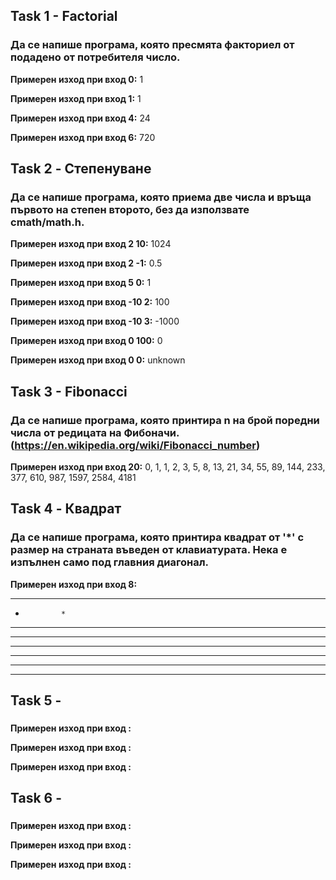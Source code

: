 ## Task 1 - Factorial
### Да се напише програма, която пресмята факториел от подадено от потребителя число.

**Примерен изход при вход 0:** 1

**Примерен изход при вход 1:** 1

**Примерен изход при вход 4:** 24

**Примерен изход при вход 6:** 720

## Task 2 - Степенуване
### Да се напише програма, която приема две числа и връща първото на степен второто, без да използвате cmath/math.h.

**Примерен изход при вход 2 10:** 1024

**Примерен изход при вход 2 -1:** 0.5 

**Примерен изход при вход 5 0:** 1

**Примерен изход при вход -10 2:** 100

**Примерен изход при вход -10 3:** -1000

**Примерен изход при вход 0 100:** 0

**Примерен изход при вход 0 0:** unknown

## Task 3 - Fibonacci
### Да се напише програма, която принтира n на брой поредни числа от редицата на Фибоначи. (https://en.wikipedia.org/wiki/Fibonacci_number)

**Примерен изход при вход 20:** 0, 1, 1, 2, 3, 5, 8, 13, 21, 34, 55, 89, 144, 233, 377, 610, 987, 1597, 2584, 4181

## Task 4 - Квадрат
### Да се напише програма, която принтира квадрат от '*' с размер на страната въведен от клавиатурата. Нека е изпълнен само под главния диагонал.

**Примерен изход при вход 8:** 
* * * * * * * *
*             *
* *           *
* * *         *
* * * *       *
* * * * *     *
* * * * * *   *
* * * * * * * *

## Task 5 - 
### 

**Примерен изход при вход :**

**Примерен изход при вход :**

**Примерен изход при вход :**

## Task 6 - 
### 

**Примерен изход при вход :**

**Примерен изход при вход :**

**Примерен изход при вход :**
